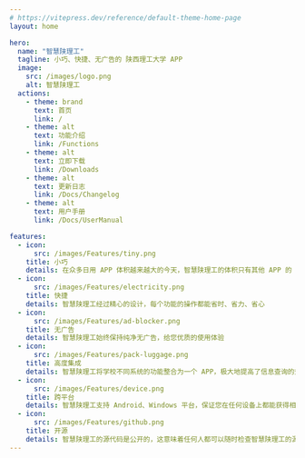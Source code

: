 ```yaml
---
# https://vitepress.dev/reference/default-theme-home-page
layout: home

hero:
  name: "智慧陕理工"
  tagline: 小巧、快捷、无广告的 陕西理工大学 APP
  image:
    src: /images/logo.png
    alt: 智慧陕理工
  actions:
    - theme: brand
      text: 首页
      link: /
    - theme: alt
      text: 功能介绍
      link: /Functions
    - theme: alt
      text: 立即下载
      link: /Downloads
    - theme: alt
      text: 更新日志
      link: /Docs/Changelog
    - theme: alt
      text: 用户手册
      link: /Docs/UserManual

features:
  - icon:
      src: /images/Features/tiny.png
    title: 小巧
    details: 在众多日用 APP 体积越来越大的今天，智慧陕理工的体积只有其他 APP 的 1/9 左右
  - icon:
      src: /images/Features/electricity.png
    title: 快捷
    details: 智慧陕理工经过精心的设计，每个功能的操作都能省时、省力、省心
  - icon:
      src: /images/Features/ad-blocker.png
    title: 无广告
    details: 智慧陕理工始终保持纯净无广告，给您优质的使用体验
  - icon:
      src: /images/Features/pack-luggage.png
    title: 高度集成
    details: 智慧陕理工将学校不同系统的功能整合为一个 APP，极大地提高了信息查询的效率
  - icon:
      src: /images/Features/device.png
    title: 跨平台
    details: 智慧陕理工支持 Android、Windows 平台，保证您在任何设备上都能获得相同的体验
  - icon:
      src: /images/Features/github.png
    title: 开源
    details: 智慧陕理工的源代码是公开的，这意味着任何人都可以随时检查智慧陕理工的源代码，防止其出现任何越界的行为
---
```


